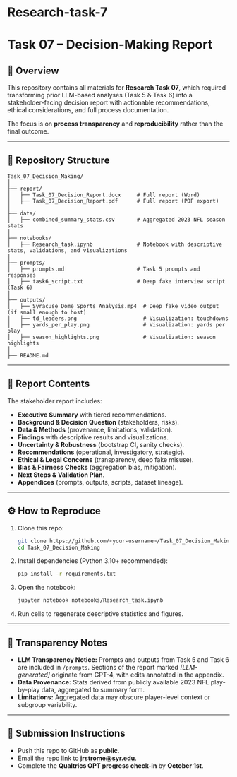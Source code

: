 # Research-task-7
# Task 07 – Decision-Making Report

## 📌 Overview
This repository contains all materials for **Research Task 07**, which required transforming prior LLM-based analyses (Task 5 & Task 6) into a stakeholder-facing decision report with actionable recommendations, ethical considerations, and full process documentation.

The focus is on **process transparency** and **reproducibility** rather than the final outcome.

---

## 📂 Repository Structure

```
Task_07_Decision_Making/
│
├── report/
│   ├── Task_07_Decision_Report.docx     # Full report (Word)
│   ├── Task_07_Decision_Report.pdf      # Full report (PDF export)
│
├── data/
│   ├── combined_summary_stats.csv       # Aggregated 2023 NFL season stats
│
├── notebooks/
│   ├── Research_task.ipynb              # Notebook with descriptive stats, validations, and visualizations
│
├── prompts/
│   ├── prompts.md                       # Task 5 prompts and responses
│   ├── task6_script.txt                 # Deep fake interview script (Task 6)
│
├── outputs/
│   ├── Syracuse_Dome_Sports_Analysis.mp4  # Deep fake video output (if small enough to host)
│   ├── td_leaders.png                     # Visualization: touchdowns
│   ├── yards_per_play.png                 # Visualization: yards per play
│   ├── season_highlights.png              # Visualization: season highlights
│
├── README.md
```

---

## 📝 Report Contents
The stakeholder report includes:
- **Executive Summary** with tiered recommendations.
- **Background & Decision Question** (stakeholders, risks).
- **Data & Methods** (provenance, limitations, validation).
- **Findings** with descriptive results and visualizations.
- **Uncertainty & Robustness** (bootstrap CI, sanity checks).
- **Recommendations** (operational, investigatory, strategic).
- **Ethical & Legal Concerns** (transparency, deep fake misuse).
- **Bias & Fairness Checks** (aggregation bias, mitigation).
- **Next Steps & Validation Plan**.
- **Appendices** (prompts, outputs, scripts, dataset lineage).

---

## ⚙️ How to Reproduce
1. Clone this repo:
   ```bash
   git clone https://github.com/<your-username>/Task_07_Decision_Making.git
   cd Task_07_Decision_Making
   ```

2. Install dependencies (Python 3.10+ recommended):
   ```bash
   pip install -r requirements.txt
   ```

3. Open the notebook:
   ```bash
   jupyter notebook notebooks/Research_task.ipynb
   ```

4. Run cells to regenerate descriptive statistics and figures.

---

## 🔎 Transparency Notes
- **LLM Transparency Notice:** Prompts and outputs from Task 5 and Task 6 are included in `/prompts`. Sections of the report marked *[LLM-generated]* originate from GPT-4, with edits annotated in the appendix.
- **Data Provenance:** Stats derived from publicly available 2023 NFL play-by-play data, aggregated to summary form.
- **Limitations:** Aggregated data may obscure player-level context or subgroup variability.

---

## 📧 Submission Instructions
- Push this repo to GitHub as **public**.
- Email the repo link to **jrstrome@syr.edu**.
- Complete the **Qualtrics OPT progress check-in** by **October 1st**.
